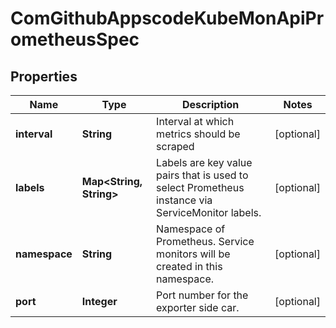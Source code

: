 
# ComGithubAppscodeKubeMonApiPrometheusSpec

## Properties
Name | Type | Description | Notes
------------ | ------------- | ------------- | -------------
**interval** | **String** | Interval at which metrics should be scraped |  [optional]
**labels** | **Map&lt;String, String&gt;** | Labels are key value pairs that is used to select Prometheus instance via ServiceMonitor labels. |  [optional]
**namespace** | **String** | Namespace of Prometheus. Service monitors will be created in this namespace. |  [optional]
**port** | **Integer** | Port number for the exporter side car. |  [optional]



